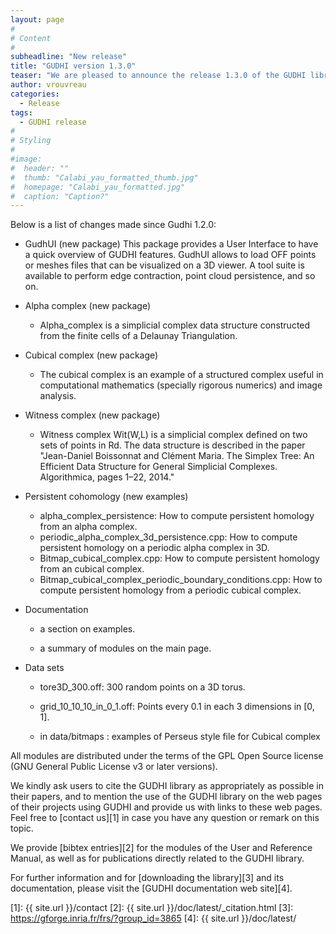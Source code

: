 ```yaml
---
layout: page
#
# Content
#
subheadline: "New release"
title: "GUDHI version 1.3.0"
teaser: "We are pleased to announce the release 1.3.0 of the GUDHI library."
author: vrouvreau
categories:
  - Release
tags:
  - GUDHI release
#
# Styling
#
#image:
#  header: ""
#  thumb: "Calabi_yau_formatted_thumb.jpg"
#  homepage: "Calabi_yau_formatted.jpg"
#  caption: "Caption?"
---
```





Below is a list of changes made since Gudhi 1.2.0:

- GudhUI (new package)
This package provides a User Interface to have a quick overview of GUDHI features.
GudhUI allows to load OFF points or meshes files that can be visualized on a 3D viewer.
A tool suite is available to perform edge contraction, point cloud persistence, and so on.

- Alpha complex (new package)

     - Alpha_complex is a simplicial complex data structure constructed from the
     finite cells of a Delaunay Triangulation.

- Cubical complex (new package)

     - The cubical complex is an example of a structured complex useful in
     computational mathematics (specially rigorous numerics) and image
     analysis.

- Witness complex (new package)

     - Witness complex Wit(W,L) is a simplicial complex defined on two sets of
     points in Rd. The data structure is described in the paper "Jean-Daniel
     Boissonnat and Clément Maria. The Simplex Tree: An Efficient Data
     Structure for General Simplicial Complexes. Algorithmica, pages 1–22,
     2014."

- Persistent cohomology (new examples)

     - alpha_complex_persistence: How to compute persistent homology from an
       alpha complex.
     - periodic_alpha_complex_3d_persistence.cpp: How to compute persistent
       homology on a periodic alpha complex in 3D.
     - Bitmap_cubical_complex.cpp: How to compute persistent homology from an
       cubical complex.
     - Bitmap_cubical_complex_periodic_boundary_conditions.cpp: How to compute
       persistent homology from a periodic cubical complex.

- Documentation

     - a section on examples.

     - a summary of modules on the main page.

- Data sets

     - tore3D_300.off: 300 random points on a 3D torus.

     - grid_10_10_10_in_0_1.off: Points every 0.1 in each 3 dimensions in
       [0, 1].

     - in data/bitmaps : examples of Perseus style file for Cubical complex

All modules are distributed under the terms of the GPL Open Source license (GNU General Public License v3 or later versions).

We kindly ask users to cite the GUDHI library as appropriately as possible in their papers, and to mention the use of the GUDHI library on the web pages of
their projects using GUDHI and provide us with links to these web pages.
Feel free to [contact us][1] in case you have any question or remark on this topic.

We provide [bibtex entries][2] for the modules of the User and Reference Manual, as well as for publications directly related to the GUDHI library. 

For further information and for [downloading the library][3] and its documentation, please visit the [GUDHI documentation web site][4].


 [1]: {{ site.url }}/contact
 [2]: {{ site.url }}/doc/latest/_citation.html
 [3]: https://gforge.inria.fr/frs/?group_id=3865
 [4]: {{ site.url }}/doc/latest/



